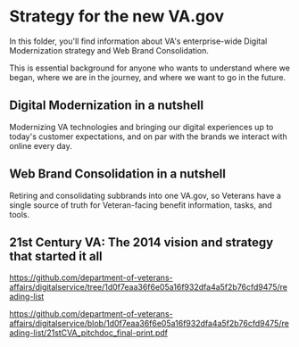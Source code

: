 # Strategy for the new VA.gov


In this folder, you'll find information about VA's enterprise-wide Digital Modernization strategy and Web Brand Consolidation. 

This is essential background for anyone who wants to understand where we began, where we are in the journey, and where we want to go in the future. 

## Digital Modernization in a nutshell

Modernizing VA technologies and bringing our digital experiences up to today's customer expectations, and on par with the brands we interact with online every day.





## Web Brand Consolidation in a nutshell

Retiring and consolidating subbrands into one VA.gov, so Veterans have a single source of truth for Veteran-facing benefit information, tasks, and tools. 


## 21st Century VA: The 2014 vision and strategy that started it all

https://github.com/department-of-veterans-affairs/digitalservice/tree/1d0f7eaa36f6e05a16f932dfa4a5f2b76cfd9475/reading-list

https://github.com/department-of-veterans-affairs/digitalservice/blob/1d0f7eaa36f6e05a16f932dfa4a5f2b76cfd9475/reading-list/21stCVA_pitchdoc_final-print.pdf
